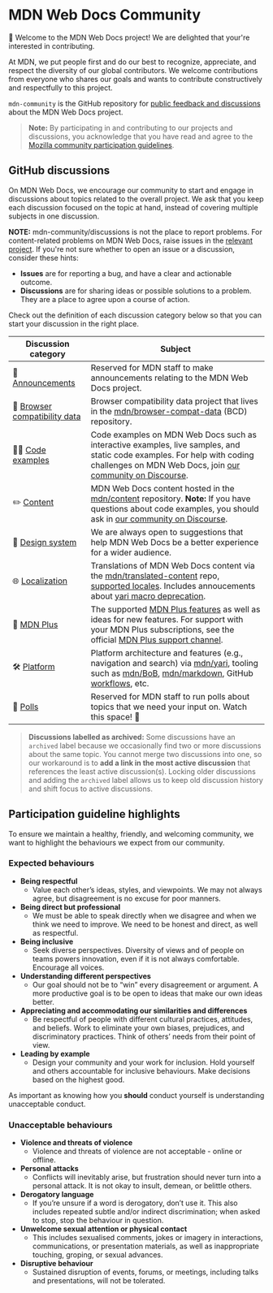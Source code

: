 # MDN Web Docs Community

👋 Welcome to the MDN Web Docs project! We are delighted that your're interested in contributing.

At MDN, we put people first and do our best to recognize, appreciate, and respect the diversity of our global contributors.
We welcome contributions from everyone who shares our goals and wants to contribute constructively and respectfully to this project.

`mdn-community` is the GitHub repository for [public feedback and discussions](https://github.com/mdn/mdn-community/discussions) about the MDN Web Docs project.

> **Note:** By participating in and contributing to our projects and discussions, you acknowledge that you have read and agree to the [Mozilla community participation guidelines](https://github.com/mdn/mdn-community/blob/main/CODE_OF_CONDUCT.md).

## GitHub discussions

On MDN Web Docs, we encourage our community to start and engage in discussions about topics related to the overall project.
We ask that you keep each discussion focused on the topic at hand, instead of covering multiple subjects in one discussion.

**NOTE:** mdn-community/discussions is not the place to report problems.
For content-related problems on MDN Web Docs, raise issues in the [relevant project](https://github.com/mdn/).
If you're not sure whether to open an issue or a discussion, consider these hints:

- **Issues** are for reporting a bug, and have a clear and actionable outcome.
- **Discussions** are for sharing ideas or possible solutions to a problem. They are a place to agree upon a course of action.

Check out the definition of each discussion category below so that you can start your discussion in the right place.

| **Discussion category**           | **Subject**                                                                                                                                                                               |
| --------------------------------- | ----------------------------------------------------------------------------------------------------------------------------------------------------------------------------------------- |
| 📣 [Announcements][]              | Reserved for MDN staff to make announcements relating to the MDN Web Docs project.                                                                                                        |
| 🔮 [Browser compatibility data][] | Browser compatibility data project that lives in the [mdn/browser-compat-data][] (BCD) repository.                                                                                        |
| 👩‍💻 [Code examples][]              | Code examples on MDN Web Docs such as interactive examples, live samples, and static code examples. For help with coding challenges on MDN Web Docs, join [our community on Discourse][]. |
| ✏️ [Content][]                    | MDN Web Docs content hosted in the [mdn/content][] repository. **Note:** If you have questions about code examples, you should ask in [our community on Discourse][].                     |
| 🎨 [Design system][]              | We are always open to suggestions that help MDN Web Docs be a better experience for a wider audience.                                                                                     |
| 🌐 [Localization][]               | Translations of MDN Web Docs content via the [mdn/translated-content][] repo, [supported locales][]. Includes annoucements about [yari macro deprecation][].                              |
| 👾 [MDN Plus][]                   | The supported [MDN Plus features][] as well as ideas for new features. For support with your MDN Plus subscriptions, see the official [MDN Plus support channel][].                       |
| 🛠️ [Platform][]                   | Platform architecture and features (e.g., navigation and search) via [mdn/yari][], tooling such as [mdn/BoB][], [mdn/markdown][], GitHub [workflows][], etc.                              |
| 🤖 [Polls][]                      | Reserved for MDN staff to run polls about topics that we need your input on. Watch this space! 👀                                                                                         |

[announcements]: https://github.com/mdn/mdn-community/discussions/categories/announcements
[browser compatibility data]: https://github.com/mdn/mdn-community/discussions/categories/browser-compatibility-data
[code examples]: https://github.com/mdn/mdn-community/discussions/categories/interactive-examples
[content]: https://github.com/mdn/mdn-community/discussions/categories/content
[design system]: https://github.com/mdn/mdn-community/discussions/categories/design-system
[localization]: https://github.com/mdn/mdn-community/discussions/categories/localisation
[mdn plus]: https://github.com/mdn/mdn-community/discussions/categories/mdn-plus
[mdn plus features]: https://developer.mozilla.org/en-US/plus
[mdn plus support channel]: https://support.mozilla.org/en-US/products/mdn-plus
[mdn/browser-compat-data]: https://github.com/mdn/browser-compat-data
[mdn/bob]: https://github.com/mdn/bob
[mdn/content]: https://github.com/mdn/content
[mdn/markdown]: https://github.com/mdn/markdown/
[mdn/translated-content]: https://github.com/mdn/translated-content/
[mdn/yari]: https://github.com/mdn/yari
[our community on discourse]: https://discourse.mozilla.org/c/mdn/learn/250
[platform]: https://github.com/mdn/mdn-community/discussions/categories/platform
[polls]: https://github.com/mdn/mdn-community/discussions/categories/polls
[supported locales]: https://github.com/mdn/translated-content/#locales
[workflows]: https://github.com/mdn/workflows
[yari macro deprecation]: https://github.com/mdn/mdn-community/discussions/67

> **Discussions labelled as archived:** Some discussions have an `archived` label because we occasionally find two or more discussions about the same topic.
> You cannot merge two discussions into one, so our workaround is to **add a link in the most active discussion** that references the least active discussion(s).
> Locking older discussions and adding the `archived` label allows us to keep old discussion history and shift focus to active discussions.

## Participation guideline highlights

To ensure we maintain a healthy, friendly, and welcoming community, we want to highlight the behaviours we expect from our community.

### Expected behaviours

- **Being respectful**
  - Value each other’s ideas, styles, and viewpoints. We may not always agree, but disagreement is no excuse for poor manners.
- **Being direct but professional**
  - We must be able to speak directly when we disagree and when we think we need to improve. We need to be honest and direct, as well as respectful.
- **Being inclusive**
  - Seek diverse perspectives. Diversity of views and of people on teams powers innovation, even if it is not always comfortable. Encourage all voices.
- **Understanding different perspectives**
  - Our goal should not be to “win” every disagreement or argument. A more productive goal is to be open to ideas that make our own ideas better.
- **Appreciating and accommodating our similarities and differences**
  - Be respectful of people with different cultural practices, attitudes, and beliefs. Work to eliminate your own biases, prejudices, and discriminatory practices.
    Think of others’ needs from their point of view.
- **Leading by example**
  - Design your community and your work for inclusion. Hold yourself and others accountable for inclusive behaviours. Make decisions based on the highest good.

As important as knowing how you **should** conduct yourself is understanding unacceptable conduct.

### Unacceptable behaviours

- **Violence and threats of violence**
  - Violence and threats of violence are not acceptable - online or offline.
- **Personal attacks**
  - Conflicts will inevitably arise, but frustration should never turn into a personal attack. It is not okay to insult, demean, or belittle others.
- **Derogatory language**
  - If you’re unsure if a word is derogatory, don’t use it. This also includes repeated subtle and/or indirect discrimination; when asked to stop, stop the behaviour in question.
- **Unwelcome sexual attention or physical contact**
  - This includes sexualised comments, jokes or imagery in interactions, communications, or presentation materials, as well as inappropriate touching, groping, or sexual advances.
- **Disruptive behaviour**
  - Sustained disruption of events, forums, or meetings, including talks and presentations, will not be tolerated.
